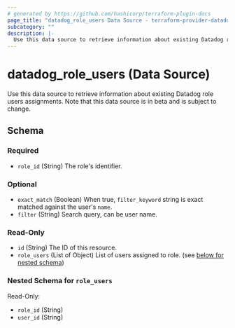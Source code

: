 ```yaml
---
# generated by https://github.com/hashicorp/terraform-plugin-docs
page_title: "datadog_role_users Data Source - terraform-provider-datadog"
subcategory: ""
description: |-
  Use this data source to retrieve information about existing Datadog role users assignments. Note that this data source is in beta and is subject to change.
---
```


# datadog_role_users (Data Source)

Use this data source to retrieve information about existing Datadog role users assignments. Note that this data source is in beta and is subject to change.



<!-- schema generated by tfplugindocs -->
## Schema

### Required

- `role_id` (String) The role's identifier.

### Optional

- `exact_match` (Boolean) When true, `filter_keyword` string is exact matched against the user's `name`.
- `filter` (String) Search query, can be user name.

### Read-Only

- `id` (String) The ID of this resource.
- `role_users` (List of Object) List of users assigned to role. (see [below for nested schema](#nestedatt--role_users))

<a id="nestedatt--role_users"></a>
### Nested Schema for `role_users`

Read-Only:

- `role_id` (String)
- `user_id` (String)
